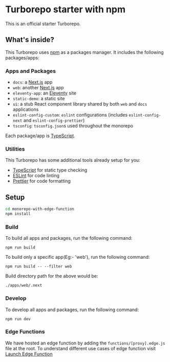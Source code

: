 # Turborepo starter with npm

This is an official starter Turborepo.

## What's inside?

This Turborepo uses [npm](https://www.npmjs.com/) as a packages manager. It includes the following packages/apps:

### Apps and Packages

- `docs`: a [Next.js](https://nextjs.org/) app
- `web`: another [Next.js](https://nextjs.org/) app
- `eleventy-app`: an [Eleventy](https://www.11ty.dev/) site
- `static-demo`: a static site
- `ui`: a stub React component library shared by both `web` and `docs` applications
- `eslint-config-custom`: `eslint` configurations (includes `eslint-config-next` and `eslint-config-prettier`)
- `tsconfig`: `tsconfig.json`s used throughout the monorepo

Each package/app is [TypeScript](https://www.typescriptlang.org/).

### Utilities

This Turborepo has some additional tools already setup for you:

- [TypeScript](https://www.typescriptlang.org/) for static type checking
- [ESLint](https://eslint.org/) for code linting
- [Prettier](https://prettier.io) for code formatting

## Setup

```sh
cd monorepo-with-edge-function
npm install
```

### Build

To build all apps and packages, run the following command:

```
npm run build
```

To build only a specific app(Eg:- 'web'), run the following command:

```
npm run build -- --filter web
```

Build directory path for the above would be:
```
./apps/web/.next
```

### Develop

To develop all apps and packages, run the following command:

```
npm run dev
```


### Edge Functions

We have hosted an edge function by adding the `functions/[proxy].edge.js` file at the root. To understand different use cases of edge function visit [Launch Edge Function](https://www.contentstack.com/docs/developers/launch/edge-functions)

